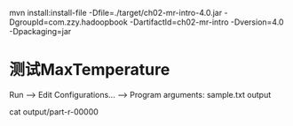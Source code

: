 mvn install:install-file -Dfile=./target/ch02-mr-intro-4.0.jar -DgroupId=com.zzy.hadoopbook -DartifactId=ch02-mr-intro -Dversion=4.0 -Dpackaging=jar

# 测试MaxTemperature
Run --> Edit Configurations... --> 
Program arguments: sample.txt output

cat output/part-r-00000